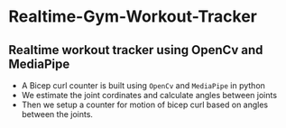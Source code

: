 # Realtime-Gym-Workout-Tracker
## Realtime workout tracker using **OpenCv** and **MediaPipe**

- A Bicep curl counter is built using `OpenCv` and `MediaPipe` in python
- We estimate the joint cordinates and calculate angles between joints
- Then we setup a counter for motion of bicep curl based on angles between the joints.
